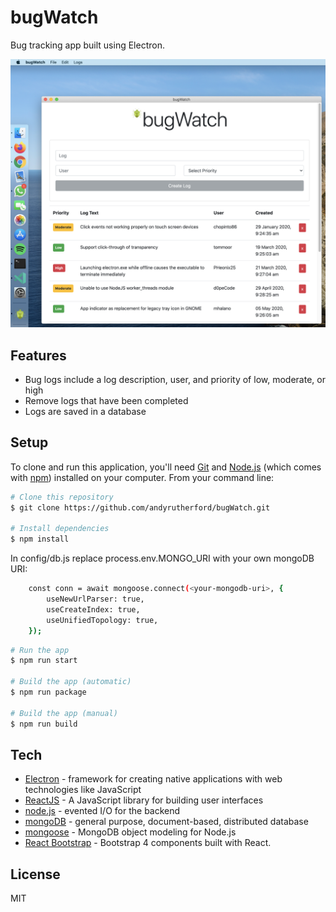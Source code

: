 # bugWatch

Bug tracking app built using Electron.

<img src="screenshot-1.png" width="800"/>

## Features

- Bug logs include a log description, user, and priority of low, moderate, or high
- Remove logs that have been completed
- Logs are saved in a database

## Setup

To clone and run this application, you'll need [Git](https://git-scm.com/) and [Node.js](https://nodejs.org/) (which comes with [npm](https://www.npmjs.com/)) installed on your computer. From your command line:

```sh
# Clone this repository
$ git clone https://github.com/andyrutherford/bugWatch.git

# Install dependencies
$ npm install
```

In config/db.js replace process.env.MONGO_URI with your own mongoDB URI:

```sh
    const conn = await mongoose.connect(<your-mongodb-uri>, {
        useNewUrlParser: true,
        useCreateIndex: true,
        useUnifiedTopology: true,
    });
```

```sh
# Run the app
$ npm run start

# Build the app (automatic)
$ npm run package

# Build the app (manual)
$ npm run build
```

## Tech

- [Electron](https://www.electronjs.org/) - framework for creating native applications with web technologies like JavaScript
- [ReactJS](https://reactjs.org/) - A JavaScript library for building user interfaces
- [node.js](http://nodejs.org) - evented I/O for the backend
- [mongoDB](https://www.mongodb.com/) - general purpose, document-based, distributed database
- [mongoose](https://mongoosejs.com/) - MongoDB object modeling for Node.js
- [React Bootstrap](https://react-bootstrap.github.io/) - Bootstrap 4 components built with React.

## License

MIT
